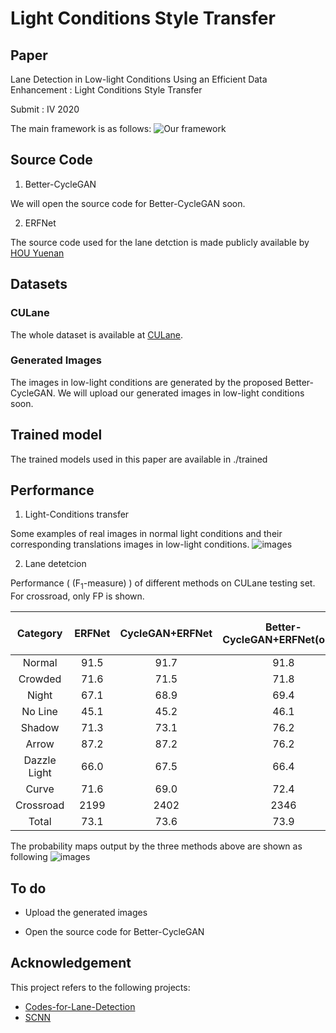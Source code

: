 # Light Conditions Style Transfer

## Paper
Lane Detection in Low-light Conditions Using an Efficient Data Enhancement : Light Conditions Style Transfer

Submit : IV 2020

The main framework is as follows:
![Our framework](https://github.com/Chenzhaowei13/Light-Condition-Style-Transfer/blob/master/data/framework.png)

## Source Code

1. Better-CycleGAN

We will open the source code for Better-CycleGAN soon.

2. ERFNet

The source code used for the lane detction is made publicly available by [HOU Yuenan](https://github.com/cardwing/Codes-for-Lane-Detection/tree/master/ERFNet-CULane-PyTorch)

## Datasets

### CULane

The whole dataset is available at [CULane](https://xingangpan.github.io/projects/CULane.html).

### Generated Images

The  images in low-light conditions are generated by the proposed Better-CycleGAN.  We will upload our generated images in low-light conditions soon.


## Trained model

The trained models used in this paper are available in ./trained


## Performance

1. Light-Conditions transfer

Some examples of real images in normal light conditions and their corresponding translations images in low-light conditions.
![images](https://github.com/Chenzhaowei13/Light-Condition-Style-Transfer/blob/master/data/transfer_result.png)


2. Lane detetcion

Performance ( (F<sub>1</sub>-measure) ) of different methods on CULane testing set. For crossroad, only FP is shown.

| Category | ERFNet | CycleGAN+ERFNet | Better-CycleGAN+ERFNet(ours) | SCNN | ENet-SAD | ResNet-101-SAD |
|:----:|:----:|:----:|:----:|:----:|:----:|:----:|
| Normal | 91.5 | 91.7 | 91.8 | 90.6 | 90.1 | 90.7 |
| Crowded | 71.6 | 71.5 | 71.8 | 69.7 | 68.8 | 70.0 |
| Night | 67.1 | 68.9 | 69.4 | 66.1 | 66.0 | 66.3 |
| No Line | 45.1 | 45.2 | 46.1 | 43.4 | 41.6 | 43.5 |
| Shadow | 71.3 | 73.1 | 76.2 | 66.9 | 65.9 | 67.0 |
| Arrow | 87.2 | 87.2 | 76.2 | 66.9 | 65.9 | 67.0 |
| Dazzle Light | 66.0 | 67.5 | 66.4 | 58.5 | 60.2 | 59.9 |
| Curve | 71.6 | 69.0 | 72.4 | 64.4 | 65.7 | 65.7 |
| Crossroad | 2199 | 2402 | 2346 | 1990 | 1998 | 2052 |
| Total | 73.1 | 73.6 | 73.9 | 71.6 | 70.8 | 71.8 |

The probability maps output by the three methods above are shown as following
![images](https://github.com/Chenzhaowei13/Light-Condition-Style-Transfer/blob/master/data/lane_detection_results.png)


## To do

- Upload the generated images

- Open the source code for Better-CycleGAN

## Acknowledgement

This project refers to the following projects:

-  [Codes-for-Lane-Detection](https://github.com/cardwing/Codes-for-Lane-Detection)
-  [SCNN](https://github.com/XingangPan/SCNN)






